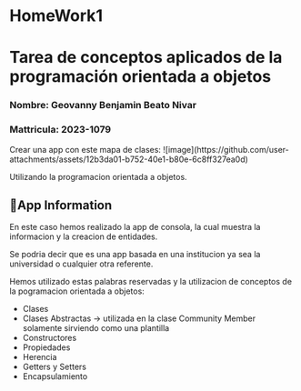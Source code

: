 # HomeWork1
# Tarea de conceptos aplicados de la programación orientada a objetos
<h3>Nombre: Geovanny Benjamin Beato Nivar</h3>
<h3>Mattricula: 2023-1079</h3>
Crear una app con este mapa de clases:
![image](https://github.com/user-attachments/assets/12b3da01-b752-40e1-b80e-6c8ff327ea0d)

Utilizando la programacion orientada a objetos.

<h2>🧩App Information</h2>

En este caso hemos realizado la app de consola, la cual muestra la informacion y la creacion de entidades. 


Se podria decir que es una app basada en una institucion ya sea la universidad o cualquier otra referente.

Hemos utilizado estas palabras reservadas y la utilizacion de conceptos de la pogramacion orientada a objetos:
<ul>
  <li>Clases</li>
  <li>Clases Abstractas -> utilizada en la clase Community Member solamente sirviendo como una plantilla</li>
  <li>Constructores</li>
  <li>Propiedades</li>
  <li>Herencia</li>
  <li>Getters y Setters</li>
  <li>Encapsulamiento</li>
</ul>

